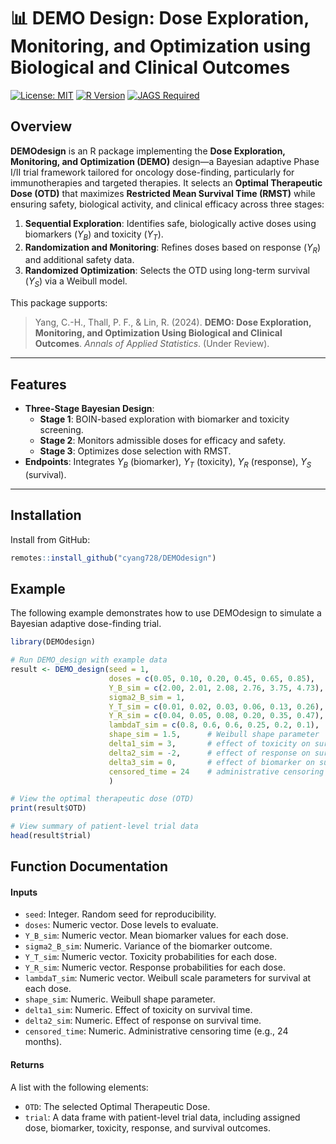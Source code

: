 
# **📊 DEMO Design: Dose Exploration, Monitoring, and Optimization using Biological and Clinical Outcomes**

<!-- badges: start -->
[![License: MIT](https://img.shields.io/badge/License-MIT-yellow.svg)](https://opensource.org/licenses/MIT)
[![R Version](https://img.shields.io/badge/R->=4.2-blue)](https://cran.r-project.org/)
[![JAGS Required](https://img.shields.io/badge/JAGS-Required-red)](http://mcmc-jags.sourceforge.net/)
<!-- badges: end -->

## Overview

**DEMOdesign** is an R package implementing the **Dose Exploration, Monitoring, and Optimization (DEMO)** design—a Bayesian adaptive Phase I/II trial framework tailored for oncology dose-finding, particularly for immunotherapies and targeted therapies. It selects an **Optimal Therapeutic Dose (OTD)** that maximizes **Restricted Mean Survival Time (RMST)** while ensuring safety, biological activity, and clinical efficacy across three stages:

1. **Sequential Exploration**: Identifies safe, biologically active doses using biomarkers ($Y_B$) and toxicity ($Y_T$).
2. **Randomization and Monitoring**: Refines doses based on response ($Y_R$) and additional safety data.
3. **Randomized Optimization**: Selects the OTD using long-term survival ($Y_S$) via a Weibull model.

This package supports:

> Yang, C.-H., Thall, P. F., & Lin, R. (2024). **DEMO: Dose Exploration, Monitoring, and Optimization Using Biological and Clinical Outcomes**. *Annals of Applied Statistics*. (Under Review).

---

## Features

- **Three-Stage Bayesian Design**:
  - **Stage 1**: BOIN-based exploration with biomarker and toxicity screening.
  - **Stage 2**: Monitors admissible doses for efficacy and safety.
  - **Stage 3**: Optimizes dose selection with RMST.
- **Endpoints**: Integrates $Y_B$ (biomarker), $Y_T$ (toxicity), $Y_R$ (response), $Y_S$ (survival).

---

## Installation

Install from GitHub:

``` r
remotes::install_github("cyang728/DEMOdesign")
```

## Example

The following example demonstrates how to use DEMOdesign to simulate a Bayesian adaptive dose-finding trial.

``` r
library(DEMOdesign)

# Run DEMO_design with example data
result <- DEMO_design(seed = 1,
                      doses = c(0.05, 0.10, 0.20, 0.45, 0.65, 0.85),
                      Y_B_sim = c(2.00, 2.01, 2.08, 2.76, 3.75, 4.73),  # biomarker means
                      sigma2_B_sim = 1, 
                      Y_T_sim = c(0.01, 0.02, 0.03, 0.06, 0.13, 0.26),  # toxicity rates
                      Y_R_sim = c(0.04, 0.05, 0.08, 0.20, 0.35, 0.47),  # response rates
                      lambdaT_sim = c(0.8, 0.6, 0.6, 0.25, 0.2, 0.1),   # scale for Weibull survival
                      shape_sim = 1.5,      # Weibull shape parameter
                      delta1_sim = 3,       # effect of toxicity on survival
                      delta2_sim = -2,      # effect of response on survival
                      delta3_sim = 0,       # effect of biomarker on survival
                      censored_time = 24    # administrative censoring time 
                      )

# View the optimal therapeutic dose (OTD)
print(result$OTD)

# View summary of patient-level trial data
head(result$trial)
```

## Function Documentation

#### Inputs

- `seed`: Integer. Random seed for reproducibility.
- `doses`: Numeric vector. Dose levels to evaluate.
- `Y_B_sim`: Numeric vector. Mean biomarker values for each dose.
- `sigma2_B_sim`: Numeric. Variance of the biomarker outcome.
- `Y_T_sim`: Numeric vector. Toxicity probabilities for each dose.
- `Y_R_sim`: Numeric vector. Response probabilities for each dose.
- `lambdaT_sim`: Numeric vector. Weibull scale parameters for survival at each dose.
- `shape_sim`: Numeric. Weibull shape parameter.
- `delta1_sim`: Numeric. Effect of toxicity on survival time.
- `delta2_sim`: Numeric. Effect of response on survival time.
- `censored_time`: Numeric. Administrative censoring time (e.g., 24 months).

#### Returns

A list with the following elements:

- `OTD`: The selected Optimal Therapeutic Dose.
- `trial`: A data frame with patient-level trial data, including assigned dose, biomarker, toxicity, response, and survival outcomes.
